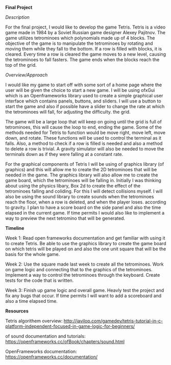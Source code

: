 **Final Project**

*Description*

For the final project, I would like to develop the game Tetris. Tetris is a video game made in 1984 by a Soviet
Russian game designer Alexey Pajitnov. The game utilizes tetrominoes which polynomials made up of 4 blocks. The
objective of the game is to manipulate the tetrominoes by rotating and moving them while they fall to the bottom.
If a row is filled with blocks, it is cleared. Every time a row is cleared the game moves to a new level, causing
the tetrominoes to fall fasters. The game ends when the blocks reach the top of
the grid.

*Overview/Approach*

I would like my game to start off with some sort of a home page where the user will be given the choice to start a new game. 
I will be using ofxGui which is an Openframeworks library used to create a simple graphical user interface which contains panels,
buttons, and sliders. I will use a button to start the game and also if possible have a slider to change the rate at which the 
tetrominoes will fall, for adjusting the difficulty. the grid. 

The game will be a large loop that will keep on going until the grid is full of tetrominoes, this will cause the loop to end, ending 
the game. Some of the methods needed for Tetris to function would be move right, move left, move down, and rotate. These functions 
will be used to control the terminal as it falls. Also, a method to check if a row is filled is needed and also a method to delete
a row is trivial. A gravity simulator will also be needed to move the terminals down as if they were falling at a constant rate.

For the graphical components of Tetris I will be using of graphics library (of graphics) and this will allow me to create the 2D 
tetrominoes that will be needed in the game. The graphics library will also allow me to create the game board, which the tetrominoes
will be falling in. Initially I was thinking about using the physics libary, Box 2d to create the effect of the tetrominoes falling and 
coliding. For this I will detect collisions myself. I will also be using the sound library to create sounds when the tetrominoes reach the floor, when a row is deleted, and when the player loses. according to gravity. I plan to have a score board on the side panel and also the time elapsed in the current game. If time permits I would also like to implement a way to preview the next tetromino that will be generated. 

**Timeline**

Week 1: Read open frameworks documentation and get familiar with using it to create Tetris. Be able to use the graphics library to create the game board on which tetris will be played on and also the one unit square that will be the basis for the whole game. 

Week 2: Use the square made last week to create all the tetrominoes. Work on game logic and connecting that to the graphics of the tetrominoes. Implement a way to control the tetrominoes through the keyboard. Create tests for the code that is written.

Week 3: Finish up game logic and overall game. Heavly test the project and fix any bugs that occur. If time permits I will want to add a scoreboard and also a time elapsed time. 

**Resources**

Tetris algorithem overview:
http://javilop.com/gamedev/tetris-tutorial-in-c-platform-independent-focused-in-game-logic-for-beginners/

of sound documentation and tutorials:
https://openframeworks.cc/ofBook/chapters/sound.html

OpenFrameworks documentation:
https://openframeworks.cc/documentation/

